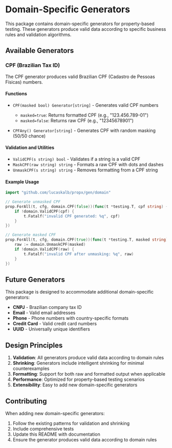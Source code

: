 # Domain-Specific Generators

This package contains domain-specific generators for property-based testing. These generators produce valid data according to specific business rules and validation algorithms.

## Available Generators

### CPF (Brazilian Tax ID)

The CPF generator produces valid Brazilian CPF (Cadastro de Pessoas Físicas) numbers.

#### Functions

- `CPF(masked bool) Generator[string]` - Generates valid CPF numbers
  - `masked=true`: Returns formatted CPF (e.g., "123.456.789-01")
  - `masked=false`: Returns raw CPF (e.g., "12345678901")

- `CPFAny() Generator[string]` - Generates CPF with random masking (50/50 chance)

#### Validation and Utilities

- `ValidCPF(s string) bool` - Validates if a string is a valid CPF
- `MaskCPF(raw string) string` - Formats a raw CPF with dots and dashes
- `UnmaskCPF(s string) string` - Removes formatting from a CPF string

#### Example Usage

```go
import "github.com/lucaskalb/propx/gen/domain"

// Generate unmasked CPF
prop.ForAll(t, cfg, domain.CPF(false))(func(t *testing.T, cpf string) {
    if !domain.ValidCPF(cpf) {
        t.Fatalf("invalid CPF generated: %q", cpf)
    }
})

// Generate masked CPF
prop.ForAll(t, cfg, domain.CPF(true))(func(t *testing.T, masked string) {
    raw := domain.UnmaskCPF(masked)
    if !domain.ValidCPF(raw) {
        t.Fatalf("invalid CPF after unmasking: %q", raw)
    }
})
```

## Future Generators

This package is designed to accommodate additional domain-specific generators:

- **CNPJ** - Brazilian company tax ID
- **Email** - Valid email addresses
- **Phone** - Phone numbers with country-specific formats
- **Credit Card** - Valid credit card numbers
- **UUID** - Universally unique identifiers

## Design Principles

1. **Validation**: All generators produce valid data according to domain rules
2. **Shrinking**: Generators include intelligent shrinking for minimal counterexamples
3. **Formatting**: Support for both raw and formatted output when applicable
4. **Performance**: Optimized for property-based testing scenarios
5. **Extensibility**: Easy to add new domain-specific generators

## Contributing

When adding new domain-specific generators:

1. Follow the existing patterns for validation and shrinking
2. Include comprehensive tests
3. Update this README with documentation
4. Ensure the generator produces valid data according to domain rules